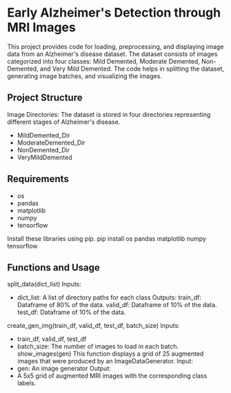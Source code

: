 # Early Alzheimer's Detection through MRI Images
This project provides code for loading, preprocessing, and displaying image data from an Alzheimer's disease dataset. The dataset consists of images categorized into four classes: Mild Demented, Moderate Demented, Non-Demented, and Very Mild Demented. The code helps in splitting the dataset, generating image batches, and visualizing the images.

## Project Structure 
Image Directories: The dataset is stored in four directories representing different stages of Alzheimer's disease.
- MildDemented_Dir
- ModerateDemented_Dir
- NonDemented_Dir
- VeryMildDemented

## Requirements
- os
- pandas
- matplotlib
- numpy
- tensorflow

Install these libraries using pip.
pip install os pandas matplotlib numpy tensorflow

## Functions and Usage
split_data(dict_list)
Inputs:
- dict_list: A list of directory paths for each class
Outputs:
train_df: Dataframe of 80% of the data.
valid_df: Dataframe of 10% of the data.
test_df: Dataframe of 10% of the data.

create_gen_img(train_df, valid_df, test_df, batch_size)
Inputs:
- train_df, valid_df, test_df
- batch_size: The number of images to load in each batch.
show_images(gen)
This function displays a grid of 25 augmented images that were produced by an ImageDataGenerator.
Input:
- gen: An image generator
Output:
- A 5x5 grid of augmented MRI images with the corresponding class labels. 














